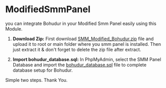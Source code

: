 # ModifiedSmmPanel

you can integrate Bohudur in your Modified Smm Panel easily using this Module.
1. **Download Zip:** First download [SMM_Modified_Bohudur.zip](https://github.com/BohudurOne/) file and upload it to root or main folder where you smm panel is installed. Then just extract it & don't forget to delete the zip file after extract.

2. **Import bohudur_database.sql:** In PhpMyAdmin, select the SMM Panel Database and import the [bohudur_database.sql](https://github.com/BohudurOne/) file to complete database setup for Bohudur.

Simple two steps. Thank You.
